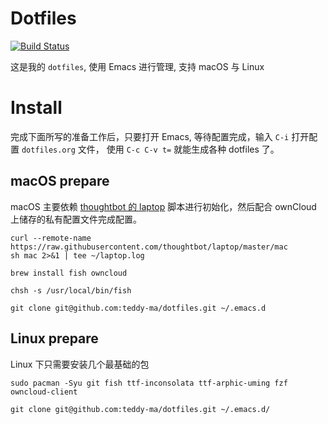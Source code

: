 # Dotfiles
[![Build Status](https://www.travis-ci.com/teddy-ma/dotfiles.svg?branch=master)](https://www.travis-ci.com/teddy-ma/dotfiles)

这是我的 `dotfiles`,  使用 Emacs 进行管理, 支持 macOS 与 Linux

# Install

完成下面所写的准备工作后，只要打开 Emacs, 等待配置完成，输入 `C-i` 打开配置 `dotfiles.org` 文件，
使用 `C-c C-v t=` 就能生成各种 dotfiles 了。

## macOS prepare

macOS 主要依赖 [thoughtbot 的 laptop](https://github.com/thoughtbot/laptop) 脚本进行初始化，然后配合 ownCloud 上储存的私有配置文件完成配置。

```shell
curl --remote-name https://raw.githubusercontent.com/thoughtbot/laptop/master/mac
sh mac 2>&1 | tee ~/laptop.log

brew install fish owncloud

chsh -s /usr/local/bin/fish

git clone git@github.com:teddy-ma/dotfiles.git ~/.emacs.d
```

## Linux prepare

Linux 下只需要安装几个最基础的包

```shell
sudo pacman -Syu git fish ttf-inconsolata ttf-arphic-uming fzf owncloud-client

git clone git@github.com:teddy-ma/dotfiles.git ~/.emacs.d/
```
